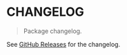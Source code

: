 # CHANGELOG

> Package changelog.

See [GitHub Releases](https://github.com/stdlib-js/stats-base-dnanmax/releases) for the changelog.